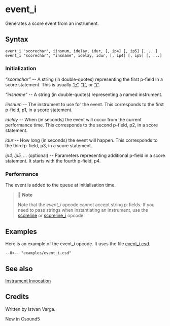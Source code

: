 <!--
id:event_i
category:Instrument Control:Invocation
-->
# event_i
Generates a score event from an instrument.

## Syntax
``` csound-orc
event_i "scorechar", iinsnum, idelay, idur, [, ip4] [, ip5] [, ...]
event_i "scorechar", "insname", idelay, idur, [, ip4] [, ip5] [, ...]
```

### Initialization

_&#8220;scorechar&#8221;_ -- A string (in double-quotes) representing the first p-field in a score statement. This is usually [&#8220;e&#8221;](../../scoregens/e), [&#8220;f&#8221;](../../scoregens/f), or [&#8220;i&#8221;](../../scoregens/i).

_&#8220;insname&#8221;_ -- A string (in double-quotes) representing a named instrument.

_iinsnum_ -- The instrument to use for the event. This corresponds to the first p-field, p1, in a score statement.

_idelay_ -- When (in seconds) the event will occur from the current performance time. This corresponds to the second p-field, p2, in a score statement.

_idur_ -- How long (in seconds) the event will happen. This corresponds to the third p-field, p3, in a score statement.

_ip4, ip5, ..._ (optional) -- Parameters representing additional p-field in a score statement. It starts with the fourth p-field, p4.

### Performance

The event is added to the queue at initialisation time.

> :memo: **Note**
>
> Note that the _event_i_ opcode cannot accept string p-fields. If you need to pass strings when instantiating an instrument, use the [scoreline](../../opcodes/scoreline) or [scoreline_i](../../opcodes/scoreline_i) opcode.

## Examples

Here is an example of the event_i opcode. It uses the file [event_i.csd](../../examples/event_i.csd).

``` csound-csd title="Example of the event_i opcode." linenums="1"
--8<-- "examples/event_i.csd"
```

## See also

[Instrument Invocation](../../control/invocat)

## Credits

Written by Istvan Varga.

New in Csound5
